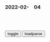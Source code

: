 ### 2022-02-　04

```note
```

<table id="tbc" style="white-space:pre-wrap">
</table>
<button onclick="toggleb()">toggle</button>
<button onclick="loadparse()">loadparse</button>
<br>
<!-- 🌸<br>🍅-　-🍑<hr>🍀 -->
<pre>
<textarea rows="30" cols="100" style="display: none" id="tar">

<font size="2"><b>
康熙王朝：胤褆被康熙怒踹：他是你的亲弟弟呀，你连畜生都不如,影视,历史片,好看视频</b></font><br>
https://haokan.baidu.com/v?vid=4820316357234655167&sfrom=baidu-feed

他是你的亲弟弟，你连畜生你都不如啊。

你们要是长不大就好啦。

<font size="1" style="color:#DCDCDC"><b>2022/2/5 下午2:57:58</b></font><br>

<font size="2"><b>
g共和：袁世凯真拽，给摄z王两个选项，要么退位，要么清朝亡,影视,历史片,好看视频</b></font><br>
https://haokan.baidu.com/v?vid=11993242183220997439&sfrom=baidu-feed

gj糜烂如此，摄政王，倘若老佛爷还健在，你的下场会是什么？

我新内阁保的是咱大清，摄郑王倘若下页野，可我大清还在。一个是摄郑王的大清，一个是摄郑王的王位，摄郑王只能要一个，选择吧。

快淹死的人，只有拿棺材板当救命板。袁世凯，今日我大清，只不过用一下你这棺材板。

gj弄成这个样子，你摄郑王责无旁贷。
你总是独断专行，还得知道错嘛。

<font size="1" style="color:#DCDCDC"><b>2022/2/5 下午2:47:30</b></font><br>

<font size="2"><b>
《翼神传说》新世界文明构成 - 全网搜</b></font><br>
https://sunnews.cc/game/574119.html
https://chinahot.org/game/574119.html

新东京：泛指在东京过度开发之后，新人派进驻宇宙，而只剩下少数人居住的地球。也就是地球文明已经停止演化。

绝对壁障：即心灵的障碍墙。“新东京与宇宙”并无障碍，只是由于价值观不同，新人类与假人类之间有一层厚厚的屏障。

远离东京：木星等行星，意为新人类的新大陆。在新世界中自然存在新的文明，也就是剧中紫东遥所处的文明区域。

<font size="1" style="color:#DCDCDC"><b>2022/2/4 下午10:52:10</b></font><br>

<font size="2"><b>
为何刘备建立的gj叫蜀汉？这是正经称谓，还是十足蔑称？</b></font><br>
https://baijiahao.baidu.com/s?id=1660926650034146236&wfr=spider&for=pc

在曹丕篡汉以后，蜀地就流传着一种谣言，说是汉献帝遇害了。这个谣言当然是假的，而且很有可能是某些别有用心者传播的（比如刘备），但他为已经是汉中王（其实也是自封的）的刘备提供了一个借口，那就是继承汉朝法统称帝的借口。

因此，在蜀汉存在的这几十年里，他们对内一直是自称大hzq的，和他们交好的吴国也在外交场合承认他们是“汉”zq（虽然他们内心未必这么想）。

<font size="1" style="color:#DCDCDC"><b>2022/2/4 下午10:37:16</b></font><br>

<font size="2"><b>
刘备一生不嗜杀，登基时却杀了一人，蜀国从此踏上败亡之路|蜀汉|曹操|汉献帝|曹丕_网易订阅</b></font><br>
https://www.163.com/dy/article/GVCFGMBD0552A5XF.html

雍茂之死，带来一个严重后果：“从此远人不至”。实力弱小的刘备，能够吸引天下四方人才，一是因为他扮演了汉室忠臣的角色，二是他一向虚怀若谷，求贤若渴，敬重人才。

如今他杀掉雍茂，使得天下人看清了他的真面目，对他非常失望，天下贤才从此几乎没人再来投奔他。蜀汉本就人才稀缺，再经过这一次打击，彻底陷入青黄不接的人才荒，蜀汉的败亡之路，实际从此时已经开启了。

<font size="1" style="color:#DCDCDC"><b>2022/2/4 下午10:26:20</b></font><br>

https://wx3.sinaimg.cn/large/0033ImPzly1gz1t0sx1o9j610g0iijxf02.jpg
https://wx3.sinaimg.cn/large/0033ImPzly1gz1t0rhvcij610e0i642m02.jpg
https://wx3.sinaimg.cn/large/0033ImPzly1gz1t0sdx6ij610c0iitdn02.jpg
https://wx2.sinaimg.cn/large/0033ImPzly1gz1t0rmvxlj610g0ic0x502.jpg
https://wx2.sinaimg.cn/large/0033ImPzly1gz1t0rzka1j610g0ietcv02.jpg

（ｅg有话说）春节环保切忌“只许州g放花 ，不许百x点炮”
http://blog.sina.cn/dpool/blog/s/blog_b59811220101d15h.html

一颗烟花一头牛，30分钟一栋楼。

<font size="2"><b>
“待我重病或苍老无用时，我会自我了断”：求生欲果真这么简单？</b></font><br>
https://baijiahao.baidu.com/s?id=1723073935983489723&wfr=spider&for=pc

<font size="1" style="color:#DCDCDC"><b>2022/2/4 下午9:44:05</b></font><br>

<font size="2"><b>
zg不会向恶霸屈服，坚决支持e罗斯！</b></font><br>
https://mbd.baidu.com/newspage/data/landingsuper?context=%7B%22nid%22%3A%22news_9206509595773753003%22%7D&n_type=-1&p_from=-1

<font size="1" style="color:#DCDCDC"><b>2022/2/4 下午9:42:36</b></font><br>

<font size="2"><b>
嘴炮打得再多还是菜刀管用！看到菜刀的达叔秒怂，太搞笑了,影视,喜剧片,好看视频</b></font><br>
https://haokan.baidu.com/v?pd=wisenatural&vid=10845910181538169969

https://gimg0.baidu.com/gimg/src=http%3A%2F%2Ftukuimg.bdstatic.com%2Fprocessed%2Fcb6abdde47af36888b77ac588b40cd46.jpg

<font size="1" style="color:#DCDCDC"><b>2022/2/4 下午9:52:34</b></font><br>

<font size="2"><b>
张廷玉和乾隆帝的博弈：三朝老臣，到底没玩过一个30多岁的皇帝</b></font><br>
https://mbd.baidu.com/newspage/data/landingsuper?context=%7B%22nid%22%3A%22news_9506205515849592171%22%7D&n_type=-1&p_from=-1

清朝满族皇室对h族的g员还是有着天然的抵触，因此很多h族官员虽然受到了皇帝的重用，还是会受到或多或少的“歧视”。

顺治皇帝执z后，面对着这么一个以汉族为主要人口的大g，他明白必须让h人参与到清王朝的建设中，不然就会向元朝那样不足百年就溃败。

康熙继位之后，更是严格遵守着顺治皇帝的遗训，康熙盛世的开创在一定意义上来说，就是因为h人g员为主的执z班底，

乾隆认为张廷玉这宫中难道全都是你的人吗？于是直接剥夺了张廷玉死后入太庙的荣誉。

乾隆十五年的时候，张廷玉的女婿犯了错，乾隆抓住机会下旨抄了张廷玉的家，让其郁郁而终。三朝老臣，终究没玩过三十多岁的乾隆啊。

<font size="1" style="color:#DCDCDC"><b>2022/2/4 下午8:59:29</b></font><br>

<font size="2"><b>
纪录片《流言终结者》：用电扇开走帆船,科学,科普,好看视频</b></font><br>
https://haokan.baidu.com/v?vid=14182050307323758144&sfrom=baidu-feed

电扇驱动帆船同向行驶。

<font size="1" style="color:#DCDCDC"><b>2022/2/4 下午6:13:53</b></font><br>

<font size="2"><b>
乾隆王朝：清朝最强的乾隆时期，瓦特改良了汽机，乾隆的评价绝了,影视,历史片,好看视频</b></font><br>
https://haokan.baidu.com/v?vid=17021284048000656794&sfrom=baidu-feed

五年前，我不该向朝廷奏报云缅边衅，以至引发了那场征缅之战。
我那时只不过是想玩玩火，然后把它扑灭，没想到酿成蔓延之势，不可收拾了。

<font size="1" style="color:#DCDCDC"><b>2022/2/4 下午6:08:35</b></font><br>

<font size="2"><b>
那些年被误会的郑成功！,历史,zg历史,好看视频</b></font><br>
https://haokan.baidu.com/v?vid=3385686095061671757&sfrom=baidu-feed

因为清廷称呼我为郑成功，他们抢了我们大明的天命，不承认南明合法性，所以有了郑成功的叫法。

现在清廷风头正盛，有点不好打。

小啦，格局小啦，g姓爷。一路东进，穿越太平洋。到达北美洲一个金子很多的地方，我们叫它金山，以那里为基地，然后笼络北美各个部族，对他们进行册封，例如伊洛魁联盟的首领是荡寇将军。

我们带领他们一路东进，击败英g和荷兰殖m者。把曼哈顿的新阿姆斯特丹，改名叫新苏州。

金山有钱，zy大平原产粮，召集北美各个部族会盟以图z原。

<font size="1" style="color:#DCDCDC"><b>2022/2/4 下午5:53:06</b></font><br>

<font size="2"><b>
此生能娶比迪丽，还奢求什么呢？,动漫,日本动漫,好看视频</b></font><br>
https://haokan.baidu.com/v?vid=10127740830361686977&sfrom=baidu-feed

<font size="1" style="color:#DCDCDC"><b>2022/2/4 下午5:46:02</b></font><br>

<font size="2"><b>
黄健翔：强烈要求足协按男足十二强赛赢一场六百万的标准给女足发奖金</b></font><br>
https://baijiahao.baidu.com/s?id=1723813942410829472&wfr=spider&for=pc

<font size="1" style="color:#DCDCDC"><b>2022/2/4 下午5:47:21</b></font><br>

<font size="2"><b>
回顾郎咸平说：在美国竟还能在车库搞公司？看看外国人怎么玩的！,财经,商界名人,好看视频</b></font><br>
https://haokan.baidu.com/v?vid=5404459552425929211&sfrom=baidu-feed

<font size="1" style="color:#DCDCDC"><b>2022/2/4 下午5:21:22</b></font><br>

<font size="2"><b>
z方：造谣者必将一败涂地！</b></font><br>
https://mbd.baidu.com/newspage/data/landingsuper?context=%7B%22nid%22%3A%22news_9677231152273702368%22%7D&n_type=-1&p_from=-1

<font size="1" style="color:#DCDCDC"><b>2022/2/4 下午5:10:36</b></font><br>

</textarea>
</pre>
<!-- 🍀<br>🍑-　-🍅<hr>🌸 -->

```tip
```

<script src="https://cdn.jsdelivr.net/npm/jquery@3.5.1/dist/jquery.min.js"></script>

<link rel="stylesheet" href="https://cdn.jsdelivr.net/gh/fancyapps/fancybox@3.5.7/dist/jquery.fancybox.min.css" />
<script src="https://cdn.jsdelivr.net/gh/fancyapps/fancybox@3.5.7/dist/jquery.fancybox.min.js"></script>

<script type="text/javascript">

var __urlRegex = /(\b(https?|ftp|file):\/\/[-A-Z0-9+&@#\/%?=~_|!:,.;]*[-A-Z0-9+&@#\/%=~_|])/ig;
var __imgRegex = /\.(?:jpe?g|gif|png|webp)$/i;

loadparse();

function parseURL($string){

    var exp = __urlRegex;
    return $string.replace(exp,function(match){
            __imgRegex.lastIndex=0;
            if(__imgRegex.test(match)){
                return '<a data-fancybox="gallery" href="' + match.replace("/p=700", "")
                 + '"><img src="' + match.replace("/p=700", "/p=160x200")+'" width="64"></a>';
            }
            else{
                return '<a href="' + match + '" target="_blank">' + match + '</a>';
            }
        }
    );
}

function loadparse() {
  tbc.innerHTML = parseURL(tar.value);
}

function toggleb() {
  var x = document.getElementById("tar");
  if (x.style.display === "none") {
    x.style.display = "";
  } else {
    x.style.display = "none";
  }
}

</script>
